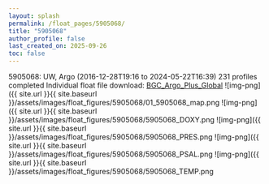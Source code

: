 ```yaml
---
layout: splash
permalink: /float_pages/5905068/
title: "5905068"
author_profile: false
last_created_on: 2025-09-26
toc: false
---
```

 
5905068: UW, Argo (2016-12-28T19:16 to 2024-05-22T16:39)
231 profiles completed
Individual float file download: [BGC_Argo_Plus_Global](https://ftp.soest.hawaii.edu/bgc_argo_plus/Individual_Floats/outliers_removed/5905068_Sprof_processed.nc)
![img-png]({{ site.url }}{{ site.baseurl }}/assets/images/float_figures/5905068/01_5905068_map.png
![img-png]({{ site.url }}{{ site.baseurl }}/assets/images/float_figures/5905068/5905068_DOXY.png
![img-png]({{ site.url }}{{ site.baseurl }}/assets/images/float_figures/5905068/5905068_PRES.png
![img-png]({{ site.url }}{{ site.baseurl }}/assets/images/float_figures/5905068/5905068_PSAL.png
![img-png]({{ site.url }}{{ site.baseurl }}/assets/images/float_figures/5905068/5905068_TEMP.png
